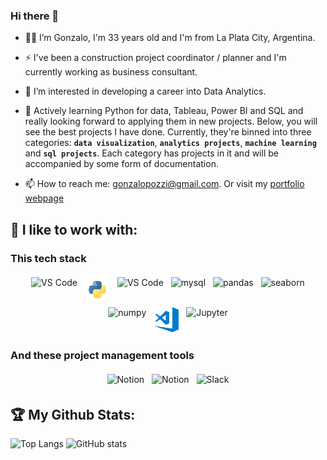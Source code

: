 ### Hi there 👋

- 👨‍💻 I’m Gonzalo, I'm 33 years old and I'm from La Plata City, Argentina.

- ⚡ I've been a construction project coordinator / planner and I'm currently working as business consultant.

- 👀 I’m interested in developing a career into Data Analytics.

- 🌱 Actively learning Python for data, Tableau, Power BI and SQL and really looking forward to applying them in new projects. Below, you will see the best projects I have done. Currently, they're binned into three categories: **`data visualization`**, **`analytics projects`**, **`machine learning`** and **`sql projects`**. Each category has projects in it and will be accompanied by some form of documentation.

- 📫 How to reach me: gonzalopozzi@gmail.com. Or visit my [portfolio webpage](https://gonzalopozzi.com.ar/)

## 🧰 I like to work with:

### This tech stack

<p align="center">
<img src="https://cdn.worldvectorlogo.com/logos/tableau-software.svg" alt="VS Code" height="40" style="vertical-align:top; margin:4px"> <img src="https://raw.githubusercontent.com/github/explore/80688e429a7d4ef2fca1e82350fe8e3517d3494d/topics/python/python.png" alt="Python" height="40" style="vertical-align:top; margin:4px"> <img src="https://lh3.ggpht.com/e3oZddUHSC6EcnxC80rl_6HbY94sM63dn6KrEXJ-C4GIUN-t1XM0uYA_WUwyhbIHmVMH=w300" alt="VS Code" height="40" style="vertical-align:top; margin:4px"> <img src="https://cursosdedesarrollo.com/wp-content/uploads/2019/08/Mysql-dolphin-square.svg.png" alt="mysql" height="40" style="vertical-align:top; margin:4px"> <img src="https://upload.wikimedia.org/wikipedia/commons/thumb/2/22/Pandas_mark.svg/1200px-Pandas_mark.svg.png" alt="pandas" height="40" style="vertical-align:top; margin:4px"> <img src="https://seaborn.pydata.org/_images/logo-tall-lightbg.svg" alt="seaborn" height="40" style="vertical-align:top; margin:4px"> <img src="https://user-images.githubusercontent.com/67586773/105040771-43887300-5a88-11eb-9f01-bee100b9ef22.png" alt="numpy" height="40" style="vertical-align:top; margin:4px"> <img src="https://raw.githubusercontent.com/github/explore/80688e429a7d4ef2fca1e82350fe8e3517d3494d/topics/visual-studio-code/visual-studio-code.png" alt="VSCode" height="40" style="vertical-align:top; margin:4px"> <img src="https://upload.wikimedia.org/wikipedia/commons/thumb/3/38/Jupyter_logo.svg/518px-Jupyter_logo.svg.png" alt="Jupyter" height="40" style="vertical-align:top; margin:4px">
</p> 

### And these project management tools

<p align="center">
<img src="https://cdn.worldvectorlogo.com/logos/notion-2.svg" alt="Notion" height="40" style="vertical-align:top; margin:4px"> <img src="https://img.icons8.com/color/452/trello.png" alt="Notion" height="40" style="vertical-align:top; margin:4px"> <img src="https://image.flaticon.com/icons/png/512/2111/2111615.png" alt="Slack" height="40" style="vertical-align:top; margin:4px">
</p>

## 🏆 My Github Stats:

![Top Langs](https://github-readme-stats.vercel.app/api/top-langs/?username=gpozzi&theme=default) ![GitHub stats](https://github-readme-stats.vercel.app/api?username=gpozzi&show_icons=true&theme=default)

